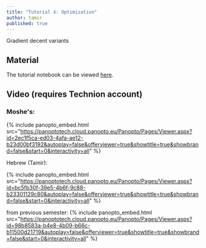 ```yaml
---
title: "Tutorial 4: Optimization"
author: tamir
published: true
---
```


Gradient decent variants

## Material

The tutorial notebook can be viewed [here](https://nbviewer.org/github/vistalab-technion/cs236781-tutorials/blob/master/t04%20-%20optimization/tutorial4-Optimization.ipynb?flush_cache=true).

## Video (requires Technion account)

### Moshe's:

{% include panopto_embed.html src="https://panoptotech.cloud.panopto.eu/Panopto/Pages/Viewer.aspx?id=2ec1f5ca-ed03-4afa-ae12-b23d00bf3192&autoplay=false&offerviewer=true&showtitle=true&showbrand=false&start=0&interactivity=all" %}


Hebrew (Tamir):

{% include panopto_embed.html src="https://panoptotech.cloud.panopto.eu/Panopto/Pages/Viewer.aspx?id=bc5fb30f-39e5-4b6f-9c88-b23301129c80&autoplay=false&offerviewer=true&showtitle=true&showbrand=false&start=0&interactivity=all" %}


from previous semester:
{% include panopto_embed.html src="https://panoptotech.cloud.panopto.eu/Panopto/Pages/Viewer.aspx?id=98b8583a-b4e8-4b09-b66c-b11500d21719&autoplay=false&offerviewer=true&showtitle=true&showbrand=false&start=0&interactivity=all" %}

